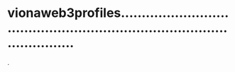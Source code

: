 # vionaweb3profiles...............................................................................................
.
